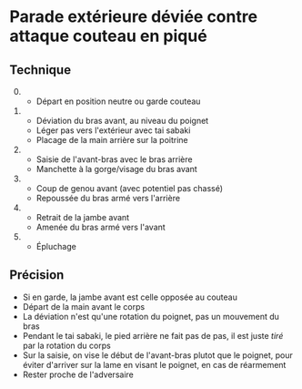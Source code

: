 # Parade extérieure déviée contre attaque couteau en piqué

## Technique
0.  - Départ en position neutre ou garde couteau
1.  - Déviation du bras avant, au niveau du poignet
    - Léger pas vers l'extérieur avec tai sabaki
    - Placage de la main arrière sur la poitrine
2.  - Saisie de l'avant-bras avec le bras arrière
    - Manchette à la gorge/visage du bras avant
3.  - Coup de genou avant (avec potentiel pas chassé)
	- Repoussée du bras armé vers l'arrière
4.  - Retrait de la jambe avant
    - Amenée du bras armé vers l'avant
5.  - Épluchage

## Précision
- Si en garde, la jambe avant est celle opposée au couteau
- Départ de la main avant le corps
- La déviation n'est qu'une rotation du poignet, pas un mouvement du bras
- Pendant le tai sabaki, le pied arrière ne fait pas de pas, il est juste *tiré* par la rotation du corps
- Sur la saisie, on vise le début de l'avant-bras plutot que le poignet, pour éviter d'arriver sur la lame en visant le poignet, en cas de réarmement
- Rester proche de l'adversaire
